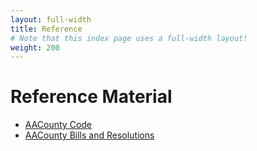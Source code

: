 ```yaml
---
layout: full-width
title: Reference
# Note that this index page uses a full-width layout!
weight: 200
---
```


# Reference Material

* [AACounty Code](http://library.amlegal.com/nxt/gateway.dll/Maryland/annearundelco_md/annearundelcountycode2005?f=templates$fn=default.htm$3.0$vid=amlegal:annearundelco_md)
* [AACounty Bills and Resolutions](https://www.aacounty.org/departments/county-council/legislation/bills-and-resolutions)
